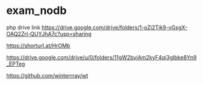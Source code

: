 # exam_nodb



php drive link
https://drive.google.com/drive/folders/1-oZj2Tik9-vGsgX-OAQ2Zrl-QUYJhA7c?usp=sharing


https://shorturl.at/HrOMb

https://drive.google.com/drive/u/0/folders/11gW2bvjAm2kyF4qi3gIbke8Yn9_EPTeg

https://github.com/winterrray/wt
